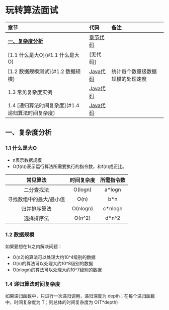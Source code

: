# 玩转算法面试

| 章节 | 代码 | 备注 |
| :--- | :--- | :--- |
| [**一、复杂度分析**](#一、复杂度分析) | [章节代码](src/main/java/timecomplexity) | |
| [1.1 什么是大O](#1.1 什么是大O) | [无代码] |  |
| [1.2 数据规模测试](#1.2 数据规模) | [Java代码](src/main/java/timecomplexity/Basic.java) | 统计每个数量级数据规模的处理速度 |
| 1.3 常见复杂度实例 | [Java代码](src/main/java/timecomplexity/CommonTimeComplexity.java) |  |
| 1.4 [递归算法时间复杂度](#1.4 递归算法时间复杂度) | [Java代码](src/main/java/timecomplexity/Recursion.java) |  |


## 一、复杂度分析

### 1.1 什么是大O

- n表示数据规模
- O(f(n))表示运行算法所需要执行的指令数，和f(n)成正比。

| 常见算法 | 时间复杂度 | 所需指令数 |
| :---: | :---: | :---: |
| 二分查找法 | O(logn) | a*logn |
| 寻找数组中的最大/最小值 | O(n) | b*n | 
| 归并排序算法 | O(nlogn) | c*nlogn | 
| 选择排序法 | O(n^2) | d*n^2 |

### 1.2 数据规模

如果要想在1s之内解决问题：

- O(n2)的算法可以处理大约10^4级别的数据
- O(n)的算法可以处理大约10^8级别的数据
- O(nlogn)的算法可以处理大约10^7级别的数据

### 1.4 递归算法时间复杂度

如果递归函数中，只进行一次递归调用，递归深度为 depth；在每个递归函数中，时间复杂度为 T；则总体的时间复杂度为 O(T*depth)
